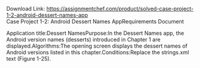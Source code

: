 Download Link: https://assignmentchef.com/product/solved-case-project-1-2-android-dessert-names-app
<br>
Case Project 1-2: Android Dessert Names AppRequirements Document

Application title:Dessert NamesPurpose:In the Dessert Names app, the Android version names (desserts) introduced in Chapter 1 are displayed.Algorithms:The opening screen displays the dessert names of Android versions listed in this chapter.Conditions:Replace the strings.xml text (Figure 1-25).